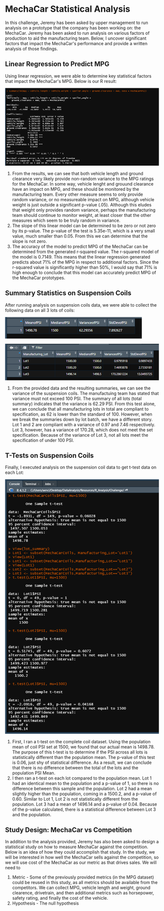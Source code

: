 # MechaCar Statistical Analysis
In this challenge, Jeremy has been asked by upper management to run analysis on a prototype that the company has been working on: the MechaCar. Jeremy has been asked to run analysis on various factors of production to aid the manufacturing team. Below, I uncover significant factors that impact the MechaCar's performance and provide a written analysis of those findings.

## Linear Regression to Predict MPG 
Using linear regression, we were able to determine key statistical factors that impact the MechaCar's MPG. Below is our R result:

![](Images/Deliverable1.PNG)

1. From the results, we can see that both vehicle length and ground clearance very likely provide non-random variance to the MPG ratings for the MechaCar. In some way, vehicle lenght and grouund clearance have an impact on MPG, and these should be monitored by the manufacturing team. Every other measure seems to only provide random variance, or no measureable impact on MPG, although vehicle weight is just outside a significant p-value (.05). Although this eludes that weight only provides random variance, perhaps the manufacturing team should continue to monitor weight, at least closer that the other measures which seem to be truly random in variance.
2. The slope of this linear model can be determined to be zero or not zero by its p-value. The p-value of the test is 5.35e-11, which is a very small value, much smaller than 0.05. From this we can determine that the slope is not zero. 
3. The accuracy of the model to predict MPG of the MechaCar can be determined from the generated r-squared value. The r-squared model of the model is 0.7149. This means that the linear regression generated predicts about 71% of the MPG in respect to additional factors. Since the r-squared value is significantly higher than 50%, I would say that 71% is high enough to conclude that this model can accurately predict MPG of the MechaCar prototypes.

## Summary Statistics on Suspension Coils
After running analysis on suspension coils data, we were able to collect the following data on all 3 lots of coils:

![](Images/total_summary.PNG)

![](Images/lot_summary.PNG)

1. From the provided data and the resulting summaries, we can see the variance of the suspension coils. The manufactuing team has stated that variance must not exceed 100 PSI. The summary of all lots (total summary) indicates that the variance is 62.29 PSI. From this test alone, we can conclude that all manufacturing lots in total are compliant to specification, as 62 is lower than the standard of 100. However, when we break the summaries down by lot batch, we have a different story. Lot 1 and 2 are compliant with a variance of 0.97 and 7.46 respectively. Lot 3, however, has a variance of 170.28, which does not meet the set specification. Because of the variance of Lot 3, not all lots meet the specification of under 100 PSI.

## T-Tests on Suspension Coils
Finally, I executed analysis on the suspension coil data to get t-test data on each Lot:

![](Images/Lots.PNG)

1. First, I ran a t-test on the complete coil dataset. Using the population mean of coil PSI set at 1500, we found that our actual mean is 1498.78. The purpose of this t-test is to determine if the PSI across all lots is statistically different than the population mean. The p-value of this test is 0.06, just shy of statistical difference. As a result, we can conclude that there is no difference between the total of the lots and the population PSI Mean. 
2. I then ran a t-test on each lot compared to the population mean. Lot 1 had an identical mean to the population and a p-value of 1, so there is no difference between this sample and the population. Lot 2 had a mean slightly higher than the population, coming in a 1500.2, and a p-value of 0.60. Similar to Lot 1, Lot 2 is not statistically different from the population. Lot 3 had a mean of 1496.14 and a p-value of 0.04. Because of the p-value calculated, there is a statistical difference between Lot 3 and the population.

## Study Design: MechaCar vs Competition
In addition to the analysis provided, Jeremy has also been asked to design a statistical study on how to measure MechaCar against the competition. Below is an idea of how they could accomplish that study. In the study, we will be interested in how well the MechaCar sells against the competition, so we will use cost of the MechaCar as our metric as that drives sales. We will need to  
1. Metric - Some of the previously provided metrics (in the MPG dataset) could be reused in this study, as all metrics should be available from the competitors. We can collect MPG, vehicle length and weight, ground clearence, drivetrain, and then additional metrics such as horsepower, safety rating, and finally the cost of the vehicle. 
2. Hypothesis - The null hypothesis 
